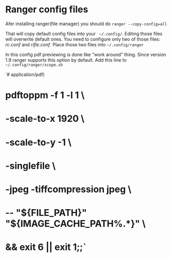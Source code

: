 # Ranger config files
Afer installing ranger(file manager) you should do 
`ranger --copy-config=all` 

That will copy default config files into your ``` ~/.config/```. Editing those files will overwrite default ones. 
You need to configure only two of those files: *rc.conf* and *rifle.conf*.
Place those two files into ```~/.config/ranger```

In this config pdf previewing is done like "work around" thing. Since version 1.9 ranger supports this option by default. Add this line to `~/.config/ranger/scope.sh`

`# application/pdf)
#     pdftoppm -f 1 -l 1 \
#              -scale-to-x 1920 \
#              -scale-to-y -1 \
#              -singlefile \
#              -jpeg -tiffcompression jpeg \
#              -- "${FILE_PATH}" "${IMAGE_CACHE_PATH%.*}" \
#         && exit 6 || exit 1;;`
